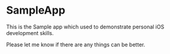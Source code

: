 # SampleApp
This is the Sample app which used to demonstrate personal iOS development skills.

Please let me know if there are any things can be better.
